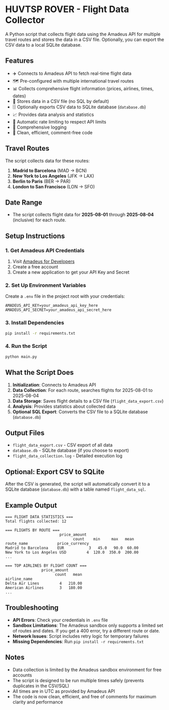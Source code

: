 # HUVTSP ROVER - Flight Data Collector

A Python script that collects flight data using the Amadeus API for multiple travel routes and stores the data in a CSV file. Optionally, you can export the CSV data to a local SQLite database.

## Features

- ✈️ Connects to Amadeus API to fetch real-time flight data
- 🗺️ Pre-configured with multiple international travel routes
- 📊 Collects comprehensive flight information (prices, airlines, times, dates)
- 💾 Stores data in a CSV file (no SQL by default)
- 🗄️ Optionally exports CSV data to SQLite database (`database.db`)
- 📈 Provides data analysis and statistics
- 🔄 Automatic rate limiting to respect API limits
- 📝 Comprehensive logging
- 🧹 Clean, efficient, comment-free code

## Travel Routes

The script collects data for these routes:
1. **Madrid to Barcelona** (MAD → BCN)
2. **New York to Los Angeles** (JFK → LAX)
3. **Berlin to Paris** (BER → PAR)
4. **London to San Francisco** (LON → SFO)

## Date Range

- The script collects flight data for **2025-08-01** through **2025-08-04** (inclusive) for each route.

## Setup Instructions

### 1. Get Amadeus API Credentials
1. Visit [Amadeus for Developers](https://developers.amadeus.com/)
2. Create a free account
3. Create a new application to get your API Key and Secret

### 2. Set Up Environment Variables
Create a `.env` file in the project root with your credentials:
```
AMADEUS_API_KEY=your_amadeus_api_key_here
AMADEUS_API_SECRET=your_amadeus_api_secret_here
```

### 3. Install Dependencies
```bash
pip install -r requirements.txt
```

### 4. Run the Script
```bash
python main.py
```

## What the Script Does

1. **Initialization**: Connects to Amadeus API
2. **Data Collection**: For each route, searches flights for 2025-08-01 to 2025-08-04
3. **Data Storage**: Saves flight details to a CSV file (`flight_data_export.csv`)
4. **Analysis**: Provides statistics about collected data
5. **Optional SQL Export**: Converts the CSV file to a SQLite database (`database.db`)

## Output Files

- `flight_data_export.csv` - CSV export of all data
- `database.db` - SQLite database (if you choose to export)
- `flight_data_collection.log` - Detailed execution log

## Optional: Export CSV to SQLite

After the CSV is generated, the script will automatically convert it to a SQLite database (`database.db`) with a table named `flight_data_sql`.

## Example Output

```
=== FLIGHT DATA STATISTICS ===
Total flights collected: 12

=== FLIGHTS BY ROUTE ===
                        price_amount                
                              count    min     max   mean
route_name             price_currency                        
Madrid to Barcelona    EUR           3   45.0   90.0  60.00
New York to Los Angeles USD         4  120.0  350.0  200.00
...

=== TOP AIRLINES BY FLIGHT COUNT ===
                price_amount         
                      count   mean
airline_name                     
Delta Air Lines         4   210.00
American Airlines       3   180.00
...
```

## Troubleshooting

- **API Errors**: Check your credentials in `.env` file
- **Sandbox Limitations**: The Amadeus sandbox only supports a limited set of routes and dates. If you get a 400 error, try a different route or date.
- **Network Issues**: Script includes retry logic for temporary failures
- **Missing Dependencies**: Run `pip install -r requirements.txt`

## Notes

- Data collection is limited by the Amadeus sandbox environment for free accounts
- The script is designed to be run multiple times safely (prevents duplicates in the CSV/SQL)
- All times are in UTC as provided by Amadeus API
- The code is now clean, efficient, and free of comments for maximum clarity and performance 
